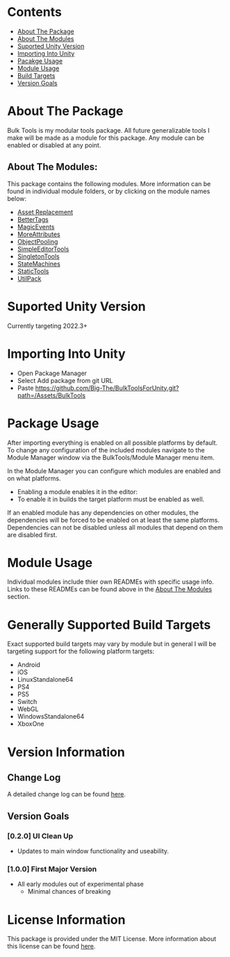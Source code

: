# Contents
- [About The Package](#about-the-package)
- [About The Modules](#about-the-modules)
- [Suported Unity Version](#suported-unity-version)
- [Importing Into Unity](#importing-into-unity)
- [Pacakge Usage](#package-usage)
- [Module Usage](#module-usage)
- [Build Targets](#generally-supported-build-targets)
- [Version Goals](#version-goals)

# About The Package
Bulk Tools is my modular tools package. All future generalizable tools I make will be made as a module for this package. Any module can be enabled or disabled at any point. 

## About The Modules:
This package contains the following modules. More information can be found in individual module folders, or by clicking on the module names below:
- [Asset Replacement](Assets/BulkTools/AssetReplacement/AssetReplacement.md)
- [BetterTags](Assets/BulkTools/BetterTags/BetterTags.md)
- [MagicEvents](Assets/BulkTools/MagicEvents/MagicEvents.md)
- [MoreAttributes](Assets/BulkTools/MoreAttributes/MoreAttributes.md)
- [ObjectPooling](Assets/BulkTools/ObjectPooling/ObjectPooling.md)
- [SimpleEditorTools](Assets/BulkTools/SimpleEditorTools/SimpleEditorTools.md)
- [SingletonTools](Assets/BulkTools/SingletonTools/SingletonTools.md)
- [StateMachines](Assets/BulkTools/StateMachines/StateMachines.md)
- [StaticTools](Assets/BulkTools/StaticTools/StaticTools.md)
- [UtilPack](Assets/BulkTools/UtilPack/UtilPack.md)

# Suported Unity Version
Currently targeting 2022.3+

# Importing Into Unity
- Open Package Manager
- Select Add package from git URL
- Paste https://github.com/Big-The/BulkToolsForUnity.git?path=/Assets/BulkTools

# Package Usage
After importing everything is enabled on all possible platforms by default. To change any configuration of the included modules navigate to the Module Manager window via the BulkTools/Module Manager menu item. 

In the Module Manager you can configure which modules are enabled and on what platforms.
- Enabling a module enables it in the editor:
- To enable it in builds the target platform must be enabled as well.

If an enabled module has any dependencies on other modules, the dependencies will be forced to be enabled on at least the same platforms. Dependencies can not be disabled unless all modules that depend on them are disabled first.

# Module Usage
Individual modules include thier own READMEs with specific usage info. Links to these READMEs can be found above in the [About The Modules](#about-the-modules) section.

# Generally Supported Build Targets
Exact supported build targets may vary by module but in general I will be targeting support for the following platform targets:
- Android
- iOS
- LinuxStandalone64
- PS4
- PS5
- Switch
- WebGL
- WindowsStandalone64
- XboxOne

# Version Information

## Change Log
A detailed change log can be found [here](Assets/BulkTools/CHANGELOG.md).

## Version Goals

### [0.2.0] UI Clean Up
- Updates to main window functionality and useability.

### [1.0.0] First Major Version
- All early modules out of experimental phase
    - Minimal chances of breaking

# License Information
This package is provided under the MIT License.
More information about this license can be found [here](Assets/BulkTools/LICENSE).